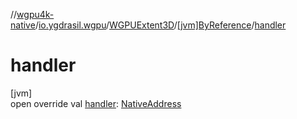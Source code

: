 //[wgpu4k-native](../../../../index.md)/[io.ygdrasil.wgpu](../../index.md)/[WGPUExtent3D](../index.md)/[[jvm]ByReference](index.md)/[handler](handler.md)

# handler

[jvm]\
open override val [handler](handler.md): [NativeAddress](../../../ffi/-native-address/index.md)